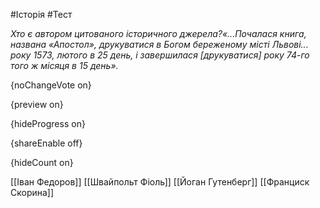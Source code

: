 #Історія #Тест

*Хто є автором цитованого історичного джерела?«...Почалася  книга, названа «Апостол», друкуватися в Богом береженому місті  Львові... року 1573, лютого в 25 день, і завершилася [друкуватися] року  74-го того ж місяця в 15 день».*

{noChangeVote on}

{preview on}

{hideProgress on}

{shareEnable off}

{hideCount on}

[[Іван Федоров]]
[[Швайпольт Фіоль]]
[[Йоган Гутенберг]]
[[Франциск Скорина]]
